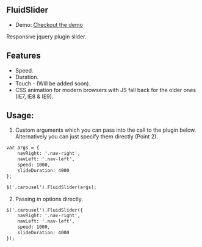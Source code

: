 ## FluidSlider

* Demo: [Checkout the demo](http://kevinrodrigues.github.io/FluidSlider/)

Responsive jquery plugin slider.

## Features
* Speed.
* Duration.
* Touch - (Will be added soon).
* CSS animation for modern browsers with JS fall back for the older ones (IE7, IE8 & IE9).


## Usage:

1. Custom arguments which you can pass into the call to the plugin below. Alternatively you can just specify them directly (Point 2).

```html
var args = {
	navRight: '.nav-right',
	navLeft: '.nav-left',
	speed: 1000,
	slideDuration: 4000
};

$('.carousel').FluidSlider(args);
```

2. Passing in options directly.

```html
$('.carousel').FluidSlider({
	navRight: '.nav-right',
	navLeft: '.nav-left',
	speed: 1000,
	slideDuration: 4000
});
```